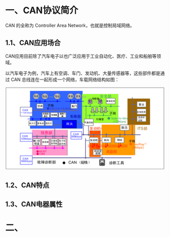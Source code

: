 # 一、CAN协议简介
CAN 的全称为 Controller Area Network，也就是控制局域网络。
## 1.1、CAN应用场合
CAN应用目前除了汽车电子以也广泛应用于工业自动化、医疗、工业和船舶等领域。

以汽车电子为例，汽车上有空调、车门、发动机、大量传感器等，这些部件都是通过 CAN 总线连在一起形成一个网络，车载网络结构如图：

![输入图片说明](/imgs/2025-08-02/3WUZYtUkAmGl0Zju.png)






## 1.2、CAN特点

## 1.3、CAN电器属性


# 二、
<!--stackedit_data:
eyJoaXN0b3J5IjpbMTMxNjg2NTYxNiwtNDY5ODA4MDgyXX0=
-->